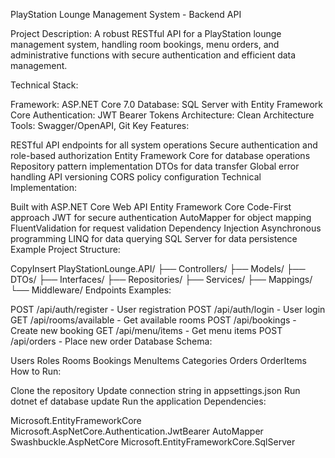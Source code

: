 PlayStation Lounge Management System - Backend API

Project Description: A robust RESTful API for a PlayStation lounge management system, handling room bookings, menu orders, and administrative functions with secure authentication and efficient data management.

Technical Stack:

Framework: ASP.NET Core 7.0
Database: SQL Server with Entity Framework Core
Authentication: JWT Bearer Tokens
Architecture: Clean Architecture
Tools: Swagger/OpenAPI, Git
Key Features:

RESTful API endpoints for all system operations
Secure authentication and role-based authorization
Entity Framework Core for database operations
Repository pattern implementation
DTOs for data transfer
Global error handling
API versioning
CORS policy configuration
Technical Implementation:

Built with ASP.NET Core Web API
Entity Framework Core Code-First approach
JWT for secure authentication
AutoMapper for object mapping
FluentValidation for request validation
Dependency Injection
Asynchronous programming
LINQ for data querying
SQL Server for data persistence
Example Project Structure:

CopyInsert
PlayStationLounge.API/
├── Controllers/
├── Models/
├── DTOs/
├── Interfaces/
├── Repositories/
├── Services/
├── Mappings/
└── Middleware/
Endpoints Examples:

POST /api/auth/register - User registration
POST /api/auth/login - User login
GET /api/rooms/available - Get available rooms
POST /api/bookings - Create new booking
GET /api/menu/items - Get menu items
POST /api/orders - Place new order
Database Schema:

Users
Roles
Rooms
Bookings
MenuItems
Categories
Orders
OrderItems
How to Run:

Clone the repository
Update connection string in appsettings.json
Run dotnet ef database update
Run the application
Dependencies:

Microsoft.EntityFrameworkCore
Microsoft.AspNetCore.Authentication.JwtBearer
AutoMapper
Swashbuckle.AspNetCore
Microsoft.EntityFrameworkCore.SqlServer
